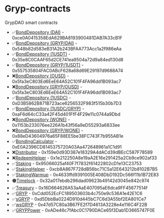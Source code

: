 # Gryp-contracts
GrypDAO smart contracts

- ✅[BondDepository (DAI)](https://explorer.harmony.one/address/0xce0a0415358eda629ba8193900481dab7a33cb1f?activeTab=7) - 0xce0A0415358EdA629BA8193900481DAB7A33cB1F
- ✅[BondDepository (GRYP/DAI)](https://explorer.harmony.one/address/0x548b82d583eb31a2b243bfaa773acc1a2f986eaa?activeTab=7) - 0x548b82d583eB31A2b243BFAA773Acc1a2f986eAa
- ✅[BondDepository (1USDT)](https://explorer.harmony.one/address/0x35e8c0caaf65d2ce741ea9504a72d9a84ed130d8?activeTab=0) - 0x35e8C0CAAF65d2CE741ea9504a72d9a84ed130d8
- ✅[BondDepository (GRYP/1USDT)](https://explorer.harmony.one/address/0x557535804fac0abcf628a68d69e29197d9688a74?activeTab=7) - 0x557535804FAC0ABcF628a68d69E29197d9688A74
- ❌[BondDepository (OUSD)](https://explorer.harmony.one/address/0x5fa3eC803Ed6EeE64A52C101F4FA96dd1B093ac7?activeTab=7) - 0x5fa3eC803Ed6EeE64A52C101F4FA96dd1B093ac7
- ❌[BondDepository (GRYP/OUSD)](https://explorer.harmony.one/address/0x5fa3eC803Ed6EeE64A52C101F4FA96dd1B093ac7?activeTab=7) - 0x5fa3eC803Ed6EeE64A52C101F4FA96dd1B093ac7
- ✅[BondDepository (1USDC)](https://explorer.harmony.one/address/0xd3b5862b871b723ace6256532f983f515b30b7d3?activeTab=7) - 0xD3B5862B871B723ace6256532F983f515b30b7D3
- ✅[BondDepository (1USDC/GRYP)](https://explorer.harmony.one/address/0xaf6d64cc33a42f45d401fff4f29e11c0744a9dbd?activeTab=7) - 0xaF6d64cC33a42F45d401FfF4F29e11c0744a9Dbd
- ❌[BondDepository (WONE)](https://explorer.harmony.one/address/0x1153b233076ee226A1b43f56a9eD55293a6833ee?activeTab=7) - 0x1153b233076ee226A1b43f56a9eD55293a6833ee
- ❌[BondDepository (GRYP/WONE)](https://explorer.harmony.one/address/0x88eD43604976a65F88EE5be38FC743F7b955AB1e?activeTab=7) - 0x88eD43604976a65F88EE5be38FC743F7b955AB1e
- ✅[BondingCalculator](https://explorer.harmony.one/address/0xe0a2396cd8145375720a03aa472648961a1c1d91) - 0xE0A2396CD8145375720A03Aa472648961a1C1d91
- ❌[Distributor](https://explorer.harmony.one/address/0x159e0d93D387e18329A4dACd39dBEcC587F78589?activeTab=7) - 0x159e0d93D387e18329A4dACd39dBEcC587F78589
- ❌[RedeemHelper](https://explorer.harmony.one/address/0x1e212250A8e19aA2E16e291425a2Cb9ce902af33?activeTab=7) - 0x1e212250A8e19aA2E16e291425a2Cb9ce902af33
- ✅[Staking](https://explorer.harmony.one/address/0x95066025af40F7f7832f61422802cD1e13C23753?activeTab=7) - 0x95066025af40F7f7832f61422802cD1e13C23753
- ✅[StakingHelper](https://explorer.harmony.one/address/0xcb8a867f728db56bc71c5a12e643212b8102b7b5) - 0xcb8A867F728dB56bc71C5a12E643212b8102B7B5
- ✅[StakingWarmup](https://explorer.harmony.one/address/0x4633ffd9391005e408dbd192dc566f11b1b72e83) - 0x4633ffd9391005E408DbD192Dc566f11b1B72E83
- 🟠[Timelock](https://explorer.harmony.one/address/0x32a017ebdb296dad09623b49142d3045e842c974?activeTab=7) - 0x32a017ebdb296dad09623b49142d3045e842c974
- ✅[Treasury](https://explorer.harmony.one/address/0x16d664626a53aaae407095ae6dca9ff45677514f) - 0x16D664626A53aAaE407095aE6dca9FF45677514f
- ✅[GRYP](https://explorer.harmony.one/address/0xcdd052ecfc189503603b4c750e9c536a1e42e1c6) - 0xCdd052EcFC189503603b4c750e9c536A1e42E1C6
- ✅[sGRYP](https://explorer.harmony.one/address/0xd5dbbba0224d910d445bc7c6d3a55bf2ea801ce7) - 0xd5DbbBa0224D910d445bC7C6d3A55bf2EA801Ce7
- ✅[wsGRYP](https://explorer.harmony.one/address/0x47d57c80a3b67fe2f7d4613a3228e4e116c4f22b) - 0x47d57C80a3B67FE2f7D4613A3228e4e116C4F22B
- ✅[GRYPPower](https://explorer.harmony.one/address/0xade46c7fabc0c1790dace65f3dab1d3665747f0e) - 0xADe46c7fAbc0C1790DACe65f3Dab1D3665747F0E
